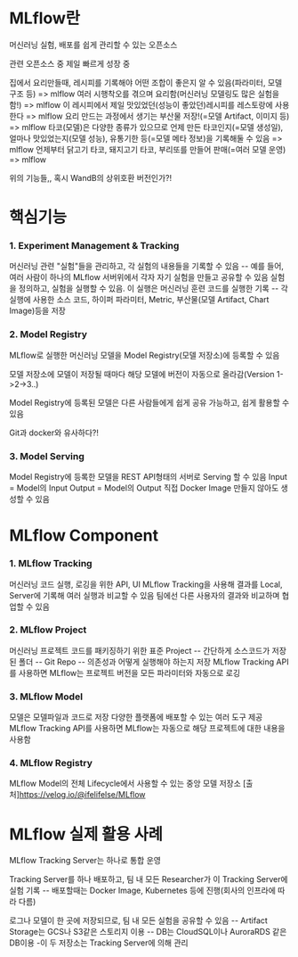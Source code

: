 # MLflow란
머신러닝 실험, 배포를 쉽게 관리할 수 있는 오픈소스

관련 오픈소스 중 제일 빠르게 성장 중

집에서 요리만들때, 레시피를 기록해야 어떤 조합이 좋은지 알 수 있음(파라미터, 모델 구조 등) => mlflow
여러 시행착오를 겪으며 요리함(머신러닝 모델링도 많은 실험을 함!) => mlflow
이 레시피에서 제일 맛있었던(성능이 좋았던)레시피를 레스토랑에 사용한다 => mlflow
요리 만드는 과정에서 생기는 부산물 저장!(=모델 Artifact, 이미지 등) => mlflow
타코(모델)은 다양한 종류가 있으므로 언제 만든 타코인지(=모델 생성일), 얼마나 맛있었는지(모델 성능), 유통기한 등(=모델 메타 정보)을 기록해둘 수 있음 => mlflow
언제부터 닭고기 타코, 돼지고기 타코, 부리또를 만들어 판매(=여러 모델 운영) => mlflow

위의 기능들,, 혹시 WandB의 상위호환 버전인가?!
# 핵심기능
### 1. Experiment Management & Tracking

머신러닝 관련 "실험"들을 관리하고, 각 실험의 내용들을 기록할 수 있음
-- 예를 들어, 여러 사람이 하나의 MLflow 서버위에서 각자 자기 실험을 만들고 공유할 수 있음
실험을 정의하고, 실험을 실행할 수 있음. 이 실행은 머신러닝 훈련 코드를 실행한 기록
-- 각 실행에 사용한 소스 코드, 하이퍼 파라미터, Metric, 부산물(모델 Artifact, Chart Image)등을 저장
### 2. Model Registry

MLflow로 실행한 머신러닝 모델을 Model Registry(모델 저장소)에 등록할 수 있음

모델 저장소에 모델이 저장될 때마다 해당 모델에 버전이 자동으로 올라감(Version 1->2->3..)

Model Registry에 등록된 모델은 다른 사람들에게 쉽게 공유 가능하고, 쉽게 활용할 수 있음

Git과 docker와 유사하다?!
### 3. Model Serving

Model Registry에 등록한 모델을 REST API형태의 서버로 Serving 할 수 있음
Input = Model의 Input
Output = Model의 Output
직접 Docker Image 만들지 않아도 생성할 수 있음
# MLflow Component
### 1. MLflow Tracking

머신러닝 코드 실행, 로깅을 위한 API, UI
MLflow Tracking을 사용해 결과를 Local, Server에 기록해 여러 실행과 비교할 수 있음
팀에선 다른 사용자의 결과와 비교하며 협업할 수 있음
### 2. MLflow Project

머신러닝 프로젝트 코드를 패키징하기 위한 표준
Project
-- 간단하게 소스코드가 저장된 폴더
-- Git Repo
-- 의존성과 어떻게 실행해야 하는지 저장
MLflow Tracking API를 사용하면 MLflow는 프로젝트 버전을 모든 파라미터와 자동으로 로깅
### 3. MLflow Model

모델은 모델파일과 코드로 저장
다양한 플랫폼에 배포할 수 있는 여러 도구 제공
MLflow Tracking API를 사용하면 MLflow는 자동으로 해당 프로젝트에 대한 내용을 사용함
### 4. MLflow Registry

MLflow Model의 전체 Lifecycle에서 사용할 수 있는 중앙 모델 저장소
[출처]https://velog.io/@ifelifelse/MLflow

# MLflow 실제 활용 사례
MLflow Tracking Server는 하나로 통합 운영

Tracking Server를 하나 배포하고, 팀 내 모든 Researcher가 이 Tracking Server에 실험 기록
-- 배포할때는 Docker Image, Kubernetes 등에 진행(회사의 인프라에 따라 다름)

로그나 모델이 한 곳에 저장되므로, 팀 내 모든 실험을 공유할 수 있음
-- Artifact Storage는 GCS나 S3같은 스토리지 이용
-- DB는 CloudSQL이나 AuroraRDS 같은 DB이용
-이 두 저장소는 Tracking Server에 의해 관리
